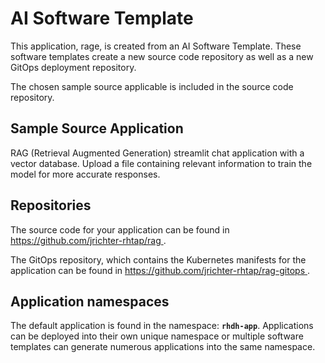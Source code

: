 # AI Software Template

This application, rage, is created from an AI Software Template. These software templates create a new source code repository as well as a new GitOps deployment repository.

The chosen sample source applicable is included in the source code repository.

## Sample Source Application

RAG (Retrieval Augmented Generation) streamlit chat application with a vector database. Upload a file containing relevant information to train the model for more accurate responses.

## Repositories

The source code for your application can be found in [https://github.com/jrichter-rhtap/rag ](https://github.com/jrichter-rhtap/rag ).
 
The GitOps repository, which contains the Kubernetes manifests for the application can be found in 
[https://github.com/jrichter-rhtap/rag-gitops ](https://github.com/jrichter-rhtap/rag-gitops ). 

## Application namespaces 

The default application is found in the namespace: **`rhdh-app`**. Applications can be deployed into their own unique namespace or multiple software templates can generate numerous applications into the same namespace.